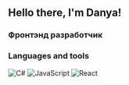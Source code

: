 ## Hello there, I'm Danya!
### Фронтэнд разработчик

### Languages and tools
![C#](https://img.shields.io/badge/-.NET-090909?style=for-the-badge&logo=.net)
![JavaScript](https://img.shields.io/badge/-JavaScript-090909?style=for-the-badge&logo=JavaScript)
![React](https://img.shields.io/badge/-react-090909?style=for-the-badge&logo=react)  

<!--

![SQL](https://img.shields.io/badge/-sql-090909?style=for-the-badge&logo=mysql)
![Typescript](https://img.shields.io/badge/-Typescript-090909?style=for-the-badge&logo=typescript)
![Golang](https://img.shields.io/badge/-go-090909?style=for-the-badge&logo=go)
![SQL](https://img.shields.io/badge/-sql-090909?style=for-the-badge&logo=mysql)


-->


<!--
**DanyaMarkov/DanyaMarkov** is a ✨ _special_ ✨ repository because its `README.md` (this file) appears on your GitHub profile.

Here are some ideas to get you started:

- 🔭 I’m currently working on ...
- 🌱 I’m currently learning ...
- 👯 I’m looking to collaborate on ...
- 🤔 I’m looking for help with ...
- 💬 Ask me about ...
- 📫 How to reach me: ...
- 😄 Pronouns: ...
- ⚡ Fun fact: ...
-->
